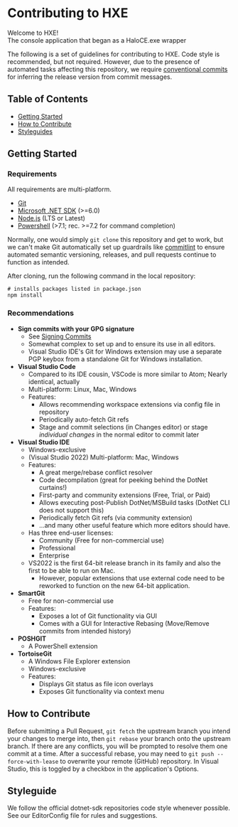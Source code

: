 # Contributing to HXE

Welcome to HXE!<br/>
The console application that began as a HaloCE.exe wrapper

The following is a set of guidelines for contributing to HXE. Code style is recommended, but not required. However, due to the presence of automated tasks affecting this repository, we require [conventional commits](https://www.conventionalcommits.org/) for inferring the release version from commit messages.

## Table of Contents

- [Getting Started](CONTRIBUTING.md#getting-started)
- [How to Contribute](CONTRIBUTING.md#how-to-contribute)
- [Styleguides](CONTRIBUTING.md#styleguides)

## Getting Started

### Requirements

All requirements are multi-platform.

- [Git](https://git-scm.com/)
- [Microsoft .NET SDK](https://dotnet.microsoft.com/) (>=6.0)
- [Node.js](https://nodejs.org/) (LTS or Latest)
- [Powershell](https://docs.microsoft.com/en-us/powershell/scripting/install/installing-powershell) (>7.1; rec. >=7.2 for command completion)

Normally, one would simply `git clone` this repository and get to work, but we can't make Git automatically set up guardrails like [commitlint](https://github.com/conventional-changelog/commitlint) to ensure automated semantic versioning, releases, and pull requests continue to function as intended.

After cloning, run the following command in the local repository:

```shell
# installs packages listed in package.json
npm install
```

### Recommendations

- **Sign commits with your GPG signature**
  - See [Signing Commits](https://docs.github.com/en/github/authenticating-to-github/managing-commit-signature-verification/signing-commits)
  - Somewhat complex to set up and to ensure its use in all editors.
  - Visual Studio IDE's Git for Windows extension may use a separate PGP keybox from a standalone Git for Windows installation.
- **Visual Studio Code**
  - Compared to its IDE cousin, VSCode is more similar to Atom; Nearly identical, actually
  - Multi-platform: Linux, Mac, Windows
  - Features:
    - Allows recommending workspace extensions via config file in repository
    - Periodically auto-fetch Git refs
    - Stage and commit selections (in Changes editor) or stage *individual changes* in the normal editor to commit later
- **Visual Studio IDE**
  - Windows-exclusive
  - (Visual Studio 2022) Multi-platform: Mac, Windows
  - Features:
    - A great merge/rebase conflict resolver
    - Code decompilation (great for peeking behind the DotNet curtains!)
    - First-party and community extensions (Free, Trial, or Paid)
    - Allows executing post-Publish DotNet/MSBuild tasks (DotNet CLI does not support this)
    - Periodically fetch Git refs (via community extension)
    - ...and many other useful feature which more editors should have.
  - Has three end-user licenses:
    - Community (Free for non-commercial use)
    - Professional
    - Enterprise
  - VS2022 is the first 64-bit release branch in its family and also the first to be able to run on Mac.
    - However, popular extensions that use external code need to be reworked to function on the new 64-bit application.
- **SmartGit**
  - Free for non-commercial use
  - Features:
    - Exposes a lot of Git functionality via GUI
    - Comes with a GUI for Interactive Rebasing (Move/Remove commits from intended history)
- **POSHGIT**
  - A PowerShell extension
- **TortoiseGit**
  - A Windows File Explorer extension
  - Windows-exclusive
  - Features:
    - Displays Git status as file icon overlays
    - Exposes Git functionality via context menu

## How to Contribute

Before submitting a Pull Request, `git fetch` the upstream branch you intend your changes to merge into, then `git rebase` your branch onto the upstream branch. If there are any conflicts, you will be prompted to resolve them one commit at a time. After a successful rebase, you may need to `git push --force-with-lease` to overwrite your remote (GitHub) repository. In Visual Studio, this is toggled by a checkbox in the application's Options.

## Styleguide

We follow the official dotnet-sdk repositories code style whenever possible.
See our EditorConfig file for rules and suggestions.
